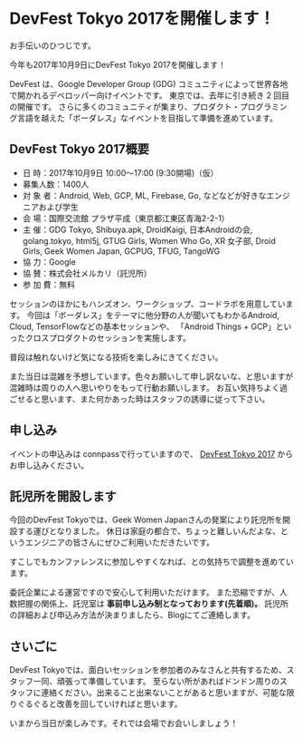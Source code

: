 # DevFest Tokyo 2017を開催します！

お手伝いのひつじです。

今年も2017年10月9日にDevFest Tokyo 2017を開催します！

DevFest は、Google Developer Group (GDG) コミュニティによって世界各地で開かれるデベロッパー向けイベントです。
東京では、去年に引き続き 2 回目の開催です。
さらに多くのコミュニティが集まり、プロダクト・プログラミング言語を越えた「ボーダレス」なイベントを目指して準備を進めています。

## DevFest Tokyo 2017概要

* 日 時：2017年10月9日 10:00〜17:00 (9:30開場)（仮）
* 募集人数：1400人
* 対 象 者：Android, Web, GCP, ML, Firebase, Go, などなどが好きなエンジニアおよび学生
* 会 場：国際交流館 プラザ平成（東京都江東区青海2-2-1）
* 主 催：GDG Tokyo, Shibuya.apk, DroidKaigi, 日本Androidの会, golang.tokyo, html5j, GTUG Girls, Women Who Go, XR 女子部, Droid Girls, Geek Women Japan, GCPUG, TFUG, TangoWG 
* 協 力：Google
* 協 賛：株式会社メルカリ（託児所）
* 参 加 費：無料

セッションのほかにもハンズオン、ワークショップ、コードラボを用意しています。
今回は「ボーダレス」をテーマに他分野の人が聞いてもわかるAndroid, Cloud, TensorFlowなどの基本セッションや、
「Android Things + GCP」といったクロスプロダクトのセッションを実施します。

普段は触れないけど気になる技術を楽しみにきてください。

また当日は混雑を予想しています。色々お願いして申し訳ないな、と思いますが混雑時は周りの人へ思いやりをもって行動お願いします。
お互い気持ちよく過ごせると思います、また何かあった時はスタッフの誘導に従って下さい。

## 申し込み

イベントの申込みは connpassで行っていますので、 [DevFest Tokyo 2017](https://gdg-tokyo.connpass.com/event/66236/) からお申し込みください。

## 託児所を開設します

今回のDevFest Tokyoでは、Geek Women Japanさんの発案により託児所を開設する運びとなりました。
休日は家庭の都合で、ちょっと難しいんだよな、というエンジニアの皆さんにぜひご利用いただきたいです。

すこしでもカンファレンスに参加しやすくなれば、との気持ちで調整を進めています。

委託企業による運営ですので安心して利用いただけます。
また恐縮ですが、人数把握の関係上、託児室は **事前申し込み制となっております(先着順)。** 
託児所の詳細および申込み方法が決まりましたら、Blogにてご連絡します。

## さいごに

DevFest Tokyoでは、面白いセッションを参加者のみなさんと共有するため、スタッフ一同、頑張って準備しています。
至らない所があればドンドン周りのスタッフに連絡ください。出来ること出来ないことがあると思いますが、可能な限りぐるぐると改善を回していければと思います。

いまから当日が楽しみです。それでは会場でお会いしましょう！
